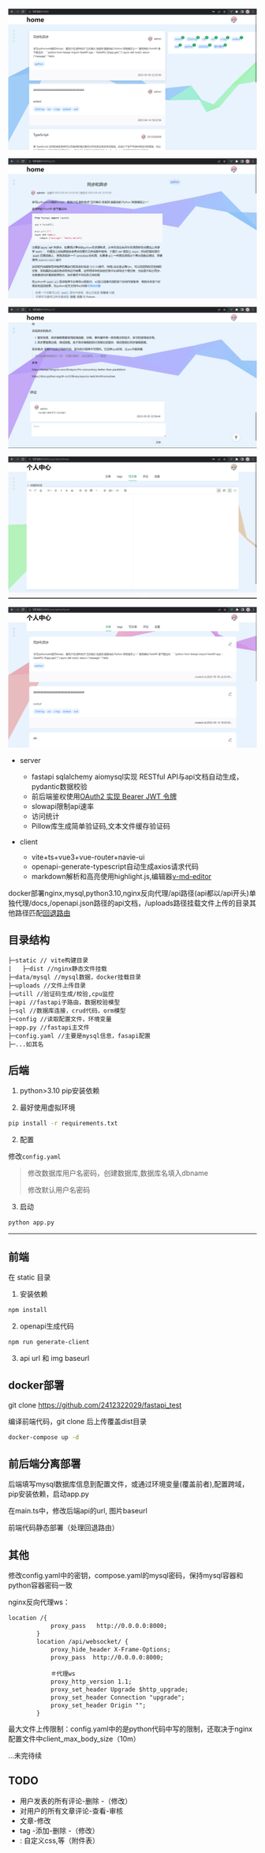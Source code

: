 ![image-20230506225558239](README.assets/image-20230506225558239.png)

![image-20230506225922997](README.assets/image-20230506225922997.png)

![image-20230506225902139](README.assets/image-20230506225902139.png)



![image-20230506225716959](README.assets/image-20230506225716959.png)

![image-20230506225751893](README.assets/image-20230506225751893.png)

 + server

   + fastapi sqlalchemy aiomysql实现 RESTful API与api文档自动生成，pydantic数据校验
   + 前后端鉴权使用[OAuth2 实现 Bearer JWT 令牌](https://fastapi.tiangolo.com/zh/tutorial/security/oauth2-jwt/)
   + slowapi限制api速率
   + 访问统计
   + Pillow库生成简单验证码,文本文件缓存验证码

+ client

  + vite+ts+vue3+vue-router+navie-ui
  + openapi-generate-typescript自动生成axios请求代码
  + markdown解析和高亮使用highlight.js,编辑器[v-md-editor](https://code-farmer-i.github.io/vue-markdown-editor/zh/)

  

docker部署nginx,mysql,python3.10,nginx反向代理/api路径(api都以/api开头)单独代理/docs,/openapi.json路径的api文档，/uploads路径挂载文件上传的目录其他路径匹配[回退路由](https://router.vuejs.org/zh/guide/essentials/history-mode.html#nginx)

## 目录结构

```
├─static // vite构建目录
|   ├─dist //nginx静态文件挂载
├─data/mysql //mysql数据，docker挂载目录
├─uploads //文件上传目录
├─utill //验证码生成/校验,cpu监控
├─api //fastapi子路由，数据校验模型
├─sql //数据库连接，crud代码，orm模型
├─config //读取配置文件，环境变量
├─app.py //fastapi主文件
├─config.yaml //主要是mysql信息，fasapi配置
├─...如其名

```



## 后端

1. python>3.10 pip安装依赖 

2. 最好使用虚拟环境
```bash
pip install -r requirements.txt
```

2. 配置

修改`config.yaml`
> 修改数据库用户名密码，创建数据库,数据库名填入dbname
> 
> 修改默认用户名密码

3. 启动

```bash
python app.py
```

---
## 前端
在 static 目录

1. 安装依赖
```bash
npm install
```

2. openapi生成代码
```bash
npm run generate-client
```

3. api url 和 img baseurl

## docker部署

git clone https://github.com/2412322029/fastapi_test

编译前端代码，git clone 后上传覆盖dist目录

```bash
docker-compose up -d
```

## 前后端分离部署

后端填写mysql数据库信息到配置文件，或通过环境变量(覆盖前者),配置跨域，pip安装依赖，启动app.py

在main.ts中，修改后端api的url, 图片baseurl

前端代码静态部署（处理回退路由）

## 其他

修改config.yaml中的密钥，compose.yaml的mysql密码，保持mysql容器和python容器密码一致

nginx反向代理ws：

```
location /{
            proxy_pass   http://0.0.0.0:8000;
        }
        location /api/websocket/ {
            proxy_hide_header X-Frame-Options;
            proxy_pass  http://0.0.0.0:8000;

            ＃代理ws
            proxy_http_version 1.1;
            proxy_set_header Upgrade $http_upgrade;
            proxy_set_header Connection "upgrade";
            proxy_set_header Origin ""; 
        }
```



最大文件上传限制：config.yaml中的是python代码中写的限制，还取决于nginx配置文件中client_max_body_size（10m）

...未完待续



## TODO

- 用户发表的所有评论-删除 -（修改）
- 对用户的所有文章评论-查看-审核
- 文章-修改
- tag  -添加-删除 -（修改）
- :   自定义css,等（附件表）
